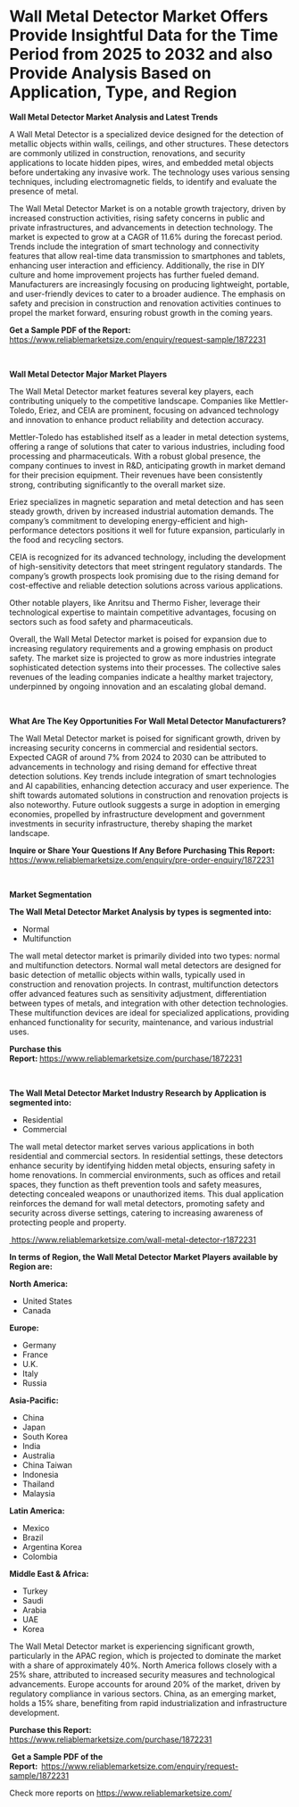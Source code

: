 <p><h1>Wall Metal Detector Market Offers Provide Insightful Data for the Time Period from 2025 to 2032 and also Provide Analysis Based on Application, Type, and Region</h1></p><p><strong>Wall Metal Detector Market Analysis and Latest Trends</strong></p>
<p><p>A Wall Metal Detector is a specialized device designed for the detection of metallic objects within walls, ceilings, and other structures. These detectors are commonly utilized in construction, renovations, and security applications to locate hidden pipes, wires, and embedded metal objects before undertaking any invasive work. The technology uses various sensing techniques, including electromagnetic fields, to identify and evaluate the presence of metal.</p><p>The Wall Metal Detector Market is on a notable growth trajectory, driven by increased construction activities, rising safety concerns in public and private infrastructures, and advancements in detection technology. The market is expected to grow at a CAGR of 11.6% during the forecast period. Trends include the integration of smart technology and connectivity features that allow real-time data transmission to smartphones and tablets, enhancing user interaction and efficiency. Additionally, the rise in DIY culture and home improvement projects has further fueled demand. Manufacturers are increasingly focusing on producing lightweight, portable, and user-friendly devices to cater to a broader audience. The emphasis on safety and precision in construction and renovation activities continues to propel the market forward, ensuring robust growth in the coming years.</p></p>
<p><strong>Get a Sample PDF of the Report:&nbsp;</strong> <a href="https://www.reliablemarketsize.com/enquiry/request-sample/1872231?utm_campaign=1898&utm_medium=2&utm_source=Github&utm_content=ia&utm_term=10022025&utm_id=wall-metal-detector">https://www.reliablemarketsize.com/enquiry/request-sample/1872231</a></p>
<p>&nbsp;</p>
<p><strong>Wall Metal Detector Major Market Players</strong></p>
<p><p>The Wall Metal Detector market features several key players, each contributing uniquely to the competitive landscape. Companies like Mettler-Toledo, Eriez, and CEIA are prominent, focusing on advanced technology and innovation to enhance product reliability and detection accuracy.</p><p>Mettler-Toledo has established itself as a leader in metal detection systems, offering a range of solutions that cater to various industries, including food processing and pharmaceuticals. With a robust global presence, the company continues to invest in R&D, anticipating growth in market demand for their precision equipment. Their revenues have been consistently strong, contributing significantly to the overall market size.</p><p>Eriez specializes in magnetic separation and metal detection and has seen steady growth, driven by increased industrial automation demands. The company’s commitment to developing energy-efficient and high-performance detectors positions it well for future expansion, particularly in the food and recycling sectors.</p><p>CEIA is recognized for its advanced technology, including the development of high-sensitivity detectors that meet stringent regulatory standards. The company’s growth prospects look promising due to the rising demand for cost-effective and reliable detection solutions across various applications.</p><p>Other notable players, like Anritsu and Thermo Fisher, leverage their technological expertise to maintain competitive advantages, focusing on sectors such as food safety and pharmaceuticals. </p><p>Overall, the Wall Metal Detector market is poised for expansion due to increasing regulatory requirements and a growing emphasis on product safety. The market size is projected to grow as more industries integrate sophisticated detection systems into their processes. The collective sales revenues of the leading companies indicate a healthy market trajectory, underpinned by ongoing innovation and an escalating global demand.</p></p>
<p>&nbsp;</p>
<p><strong>What Are The Key Opportunities For Wall Metal Detector Manufacturers?</strong></p>
<p><p>The Wall Metal Detector market is poised for significant growth, driven by increasing security concerns in commercial and residential sectors. Expected CAGR of around 7% from 2024 to 2030 can be attributed to advancements in technology and rising demand for effective threat detection solutions. Key trends include integration of smart technologies and AI capabilities, enhancing detection accuracy and user experience. The shift towards automated solutions in construction and renovation projects is also noteworthy. Future outlook suggests a surge in adoption in emerging economies, propelled by infrastructure development and government investments in security infrastructure, thereby shaping the market landscape.</p></p>
<p><strong>Inquire or Share Your Questions If Any Before Purchasing This Report:</strong> <a href="https://www.reliablemarketsize.com/enquiry/pre-order-enquiry/1872231?utm_campaign=1898&utm_medium=2&utm_source=Github&utm_content=ia&utm_term=10022025&utm_id=wall-metal-detector">https://www.reliablemarketsize.com/enquiry/pre-order-enquiry/1872231</a></p>
<p>&nbsp;</p>
<p><strong>Market Segmentation</strong></p>
<p><strong>The Wall Metal Detector Market Analysis by types is segmented into:</strong></p>
<p><ul><li>Normal</li><li>Multifunction</li></ul></p>
<p><p>The wall metal detector market is primarily divided into two types: normal and multifunction detectors. Normal wall metal detectors are designed for basic detection of metallic objects within walls, typically used in construction and renovation projects. In contrast, multifunction detectors offer advanced features such as sensitivity adjustment, differentiation between types of metals, and integration with other detection technologies. These multifunction devices are ideal for specialized applications, providing enhanced functionality for security, maintenance, and various industrial uses.</p></p>
<p><strong>Purchase this Report:&nbsp;</strong><a href="https://www.reliablemarketsize.com/purchase/1872231?utm_campaign=1898&utm_medium=2&utm_source=Github&utm_content=ia&utm_term=10022025&utm_id=wall-metal-detector">https://www.reliablemarketsize.com/purchase/1872231</a></p>
<p>&nbsp;</p>
<p><strong>The Wall Metal Detector Market Industry Research by Application is segmented into:</strong></p>
<p><ul><li>Residential</li><li>Commercial</li></ul></p>
<p><p>The wall metal detector market serves various applications in both residential and commercial sectors. In residential settings, these detectors enhance security by identifying hidden metal objects, ensuring safety in home renovations. In commercial environments, such as offices and retail spaces, they function as theft prevention tools and safety measures, detecting concealed weapons or unauthorized items. This dual application reinforces the demand for wall metal detectors, promoting safety and security across diverse settings, catering to increasing awareness of protecting people and property.</p></p>
<p><a href="https://www.reliablemarketsize.com/wall-metal-detector-r1872231?utm_campaign=1898&utm_medium=2&utm_source=Github&utm_content=ia&utm_term=10022025&utm_id=wall-metal-detector">&nbsp;https://www.reliablemarketsize.com/wall-metal-detector-r1872231</a></p>
<p><strong>In terms of Region, the Wall Metal Detector Market Players available by Region are:</strong></p>
<p>
    <p> <strong> North America: </strong>
        <ul>
            <li>United States</li>
            <li>Canada</li>
        </ul>
        </p> 
    <p> <strong> Europe: </strong>
        <ul>
            <li>Germany</li>
            <li>France</li>
            <li>U.K.</li>
            <li>Italy</li>
            <li>Russia</li>
        </ul>
        </p> 
    <p> <strong> Asia-Pacific: </strong>
        <ul>
            <li>China</li>
            <li>Japan</li>
            <li>South Korea</li>
            <li>India</li>
            <li>Australia</li>
            <li>China Taiwan</li>
            <li>Indonesia</li>
            <li>Thailand</li>
            <li>Malaysia</li>
        </ul>
        </p> 
    <p> <strong> Latin America: </strong>
        <ul>
            <li>Mexico</li>
            <li>Brazil</li>
            <li>Argentina Korea</li>
            <li>Colombia</li>
        </ul>
        </p> 
    <p> <strong> Middle East & Africa: </strong>
        <ul>
            <li>Turkey</li>
            <li>Saudi</li>
            <li>Arabia</li>
            <li>UAE</li>
            <li>Korea</li>
        </ul>
    </p>
    </p>
<p><p>The Wall Metal Detector market is experiencing significant growth, particularly in the APAC region, which is projected to dominate the market with a share of approximately 40%. North America follows closely with a 25% share, attributed to increased security measures and technological advancements. Europe accounts for around 20% of the market, driven by regulatory compliance in various sectors. China, as an emerging market, holds a 15% share, benefiting from rapid industrialization and infrastructure development.</p></p>
<p><strong>Purchase this Report: </strong><a href="https://www.reliablemarketsize.com/purchase/1872231?utm_campaign=1898&utm_medium=2&utm_source=Github&utm_content=ia&utm_term=10022025&utm_id=wall-metal-detector">https://www.reliablemarketsize.com/purchase/1872231</a></p>
<p>&nbsp;<strong>Get a Sample PDF of the Report:&nbsp;&nbsp;</strong><a href="https://www.reliablemarketsize.com/enquiry/request-sample/1872231?utm_campaign=1898&utm_medium=2&utm_source=Github&utm_content=ia&utm_term=10022025&utm_id=wall-metal-detector">https://www.reliablemarketsize.com/enquiry/request-sample/1872231</a></p>
<p><strong></strong></p>
<p>Check more reports on <a href="https://www.reliablemarketsize.com/?utm_campaign=1898&utm_medium=2&utm_source=Github&utm_content=ia&utm_term=10022025&utm_id=wall-metal-detector">https://www.reliablemarketsize.com/</a></p>